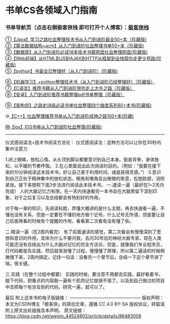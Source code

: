# 书单CS各领域入门指南



### **书单导航页（点击**右侧**极客侠栈 即可打开个人博客）：[极客侠栈](https://pymlovelyq.github.io/archives/)**  
①[【Java】学习之路吐血整理技术书从入门到进阶最全50+本（珍藏版)](https://pymlovelyq.github.io/posts/ace53344/)  
②[【算法数据结构+acm】从入门到进阶吐血整理书单50+本（珍藏版)](https://pymlovelyq.github.io/posts/32a7f0eb/)  
③[【数据库】从入门到进阶必读18本技术书籍网盘吐血整理网盘(珍藏版)](https://pymlovelyq.github.io/posts/ad3ee381/)  
④[【Web前端】从HTML到JS到AJAX到HTTP从框架到全栈帮你走更少弯路(珍藏版)](https://pymlovelyq.github.io/posts/4957c3df/)     
⑤[【python】书最全已整理好（从入门到进阶）(珍藏版)](https://pymlovelyq.github.io/posts/f62e09cf/)

⑥[【机器学习】+python整理技术书（从入门到进阶已经整理好）（珍藏版）](https://pymlovelyq.github.io/posts/e7071c91/)  
⑦[【C语言】推荐书籍从入门到进阶带你走上大牛之路（珍藏版）](https://pymlovelyq.github.io/posts/33303225/)  
⑧[【安卓】入门到进阶推荐书籍整理pdf书单整理（珍藏版）](https://pymlovelyq.github.io/posts/a25a10d/)

⑨[【架构师】之路史诗级必读书单吐血整理四个维度系列80+本书(珍藏版)](https://pymlovelyq.github.io/posts/e140888d/)

 ⑩[【C++】吐血整理推荐书单从入门到进阶成神之路100+本(珍藏)](https://pymlovelyq.github.io/posts/77edf265/)

 **⑪**[【ios】IOS书单从入门到进阶吐血整理(珍藏版)](https://pymlovelyq.github.io/posts/66dfe877/)



-------------------------------------------------------------------------------------------------------------------------------------------

仪式感阅读法+技术书阅读方法论：
仪式感阅读法：这种方法可以让你在30秒内集中注意力

1.闭上眼睛，放松心情。从头顶到脚尖都要意识到自己本身。挺直背脊，身体放松，以平缓的节奏呼吸。
2.在心里面说出此次阅读的目的。（例如：“我要在接下来的10分钟阅读这本技术书，好让自己善于利用时间，或是获得灵感。”）
3.意识到自己正处于精神集中的放松状态。眼角和嘴角显出微微的笑意，松弛脸部，消除紧张。接下来按照下面3步法进行阅读此本技术书。
一.速读一遍（最好在1~2天内完成）
人的大脑记忆力有限，在一天内快速看完一本书会在大脑里留下深刻印象，对于之后复习以及总结都会有特别好的作用。

对于每一章的知识，先阅读标题，弄懂大概讲的是什么主题，再去快速看一遍，不懂也没有关系，但是一定要在不懂的地方做个记号，什么记号无所谓，但是要让自己后面再看的时候有个提醒的作用，看看第二次看有没有懂了些。

二.精读一遍（在2周内看完）
有了前面速读的感觉，第二次看会有慢慢深刻了思想和意识的作用，具体为什么不要问我，去问30年后的神经大脑专家，现在人类可能还没有总结出为什么大脑对记忆的完全方法论，但是，就像我们专业程序员，打代码都是先实践，然后就渐渐懂了过程，慢慢懂了原理，所以第二遍读的时候稍微慢下来，2周内搞定。记住一句话：没看完一个章节后，总结一下这个章节讲了啥。很关键。

三.实践（在整个过程中都要）
实践的时候，要注意不用都去实践，最好看着书，敲下代码，把重点的内容敲一遍有个肌肉记忆就很不错了。以及到自己做过的项目中去把每个有涉及到的代码，研究一遍，就可以了。

最后 附上这本书的电子版链接：
————————————————
版权声明：本文为CSDN博主「极客侠」的原创文章，遵循 CC 4.0 BY-SA 版权协议，转载请附上原文出处链接及本声明。
原文链接：https://blog.csdn.net/weixin_44524802/article/details/86483008













